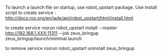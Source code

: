 To launch a launch file on startup, use robot_upstart package. Use install script to create service : http://docs.ros.org/en/jade/api/robot_upstart/html/install.html


to create service
rosrun robot_upstart install --master http://192.168.1.XXX:11311 --job zeus_bringup zeus_bringup/launch/minimal.launch

to remove service
rosrun robot_upstart uninstall zeus_bringup